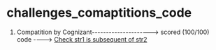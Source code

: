 # challenges_comaptitions_code
1) Compatition by Cognizant---------------------> scored (100/100) <br/>
code ----> [Check str1 is subsequent of str2]()

